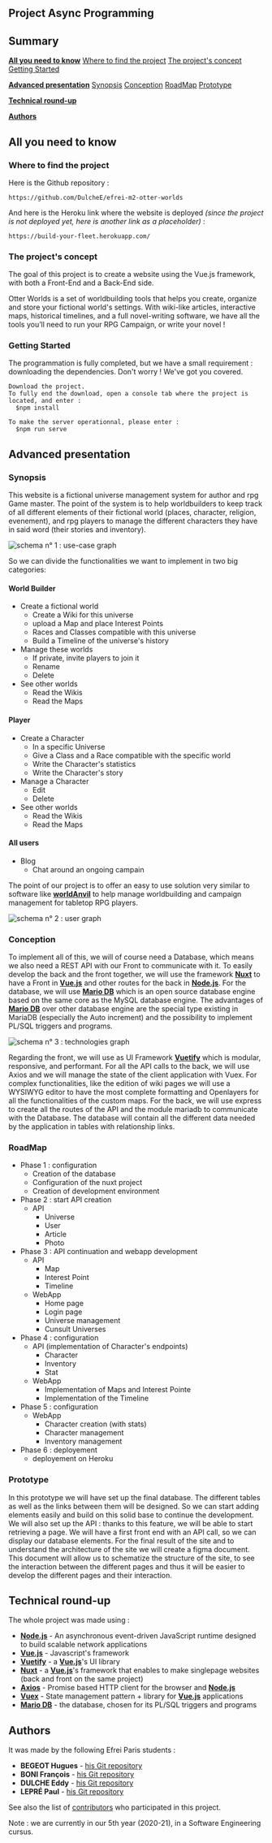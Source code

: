 ## Project Async Programming

## Summary
**[All you need to know](https://github.com/DulcheE/efrei-m2-otter-worlds#all-you-need-to-know)**
[Where to find the project](https://github.com/DulcheE/efrei-m2-otter-worlds#where-to-find-the-project)
[The project's concept](https://github.com/DulcheE/efrei-m2-otter-worlds#the-projects-concept)
[Getting Started](https://github.com/DulcheE/efrei-m2-otter-worlds#getting-started)


**[Advanced presentation](https://github.com/DulcheE/efrei-m2-otter-worlds#advanced-presentation)**
[Synopsis](https://github.com/DulcheE/efrei-m2-otter-worlds#synopsis)
[Conception](https://github.com/DulcheE/efrei-m2-otter-worlds#conception)
[RoadMap](https://github.com/DulcheE/efrei-m2-otter-worlds#roadMap)
[Prototype](https://github.com/DulcheE/efrei-m2-otter-worlds#prototype)

**[Technical round-up](https://github.com/DulcheE/efrei-m2-otter-worlds#technical-round-up)**

**[Authors](https://github.com/DulcheE/efrei-m2-otter-worlds#authors)**


## All you need to know

### Where to find the project
Here is the Github repository :
 ```
https://github.com/DulcheE/efrei-m2-otter-worlds
 ```
And here is the Heroku link where the website is deployed *(since the project is not deployed yet, here is another link as a placeholder)* :
 ```
https://build-your-fleet.herokuapp.com/
 ```


### The project's concept
The goal of this project is to create a website using the Vue.js framework, with both a Front-End and a Back-End side.

Otter Worlds is a set of worldbuilding tools that helps you create, organize and store your fictional world's settings.
With wiki-like articles, interactive maps, historical timelines, and a full novel-writing software, we have all the tools you’ll need to run your RPG Campaign, or write your novel !


### Getting Started
The programmation is fully completed, but we have a small requirement : downloading the dependencies.
Don't worry ! We've got you covered.

```
Download the project.
To fully end the download, open a console tab where the project is located, and enter :
  $npm install
  
To make the server operationnal, please enter :
  $npm run serve
```



## Advanced presentation


### Synopsis
This website is a fictional universe management system for author and rpg Game master. The point of the system is to help worldbuilders to keep track of all different elements of their fictional world (places, character, religion, evenement), and rpg players to manage the different characters they have in said word (their stories and inventory).

![schema n° 1 : use-case graph](https://github.com/DulcheE/efrei-m2-otter-worlds/blob/main/assets/graph-useCase.png)

So we can divide the functionalities we want to implement in two big categories:

#### World Builder
* Create a fictional world
  * Create a Wiki for this universe
  * upload a Map and place Interest Points
  * Races and Classes compatible with this universe
  * Build a Timeline of the universe's history
* Manage these worlds
  * If private, invite players to join it
  * Rename
  * Delete
* See other worlds
  * Read the Wikis
  * Read the Maps

#### Player
* Create a Character
  * In a specific Universe
  * Give a Class and a Race compatible with the specific world
  * Write the Character's statistics
  * Write the Character's story
* Manage a Character
  * Edit
  * Delete
* See other worlds
  * Read the Wikis
  * Read the Maps
  
#### All users
* Blog
  * Chat around an ongoing campain
  
The point of our project is to offer an easy to use solution very similar to software like **[worldAnvil](https://www.worldanvil.com)** to help manage worldbuilding and campaign management for tabletop RPG players.

![schema n° 2 : user graph](https://github.com/DulcheE/efrei-m2-otter-worlds/blob/main/assets/graph-user.png)


### Conception
To implement all of this, we will of course need a Database, which means we also need a REST API with our Front to communicate with it.
To easily develop the back and the front together, we will use the framework **[Nuxt](https://nuxtjs.org)** to have a Front in **[Vue.js](https://fr.vuejs.org)** and other routes for the back in **[Node.js](https://nodejs.org)**. For the database, we will use **[Mario DB](https://mariadb.org)** which is an open source database engine based on the same core as the MySQL database engine. The advantages of **[Mario DB](https://mariadb.org)** over other database engine are the special type existing in MariaDB (especially the Auto increment) and the possibility to implement PL/SQL triggers and programs.


![schema n° 3 : technologies graph](https://github.com/DulcheE/efrei-m2-otter-worlds/blob/main/assets/graph-technologies.png)


Regarding the front, we will use as UI Framework **[Vuetify](https://vuetifyjs.com)** which is modular, responsive, and performant. For all the API calls to the back, we will use Axios and we will manage the state of the client application with Vuex.
For complex functionalities, like the edition of wiki pages we will use a WYSIWYG editor to have the most complete formatting and Openlayers for all the functionalities of the custom maps.
For the back, we will use express to create all the routes of the API and the module mariadb to communicate with the Database.
The database will contain all the different data needed by the application in tables with relationship links.



### RoadMap

* Phase 1 : configuration
  * Creation of the database
  * Configuration of the nuxt project
  * Creation of development environment
* Phase 2 : start API creation
  * API
    * Universe
    * User
    * Article
    * Photo
* Phase 3 : API continuation and webapp development
  * API
    * Map
    * Interest Point
    * Timeline
  * WebApp
    * Home page
    * Login page
    * Universe management
    * Cunsult Universes
* Phase 4 : configuration
  * API (implementation of Character's endpoints)
    * Character
    * Inventory
    * Stat
  * WebApp
    * Implementation of Maps and Interest Pointe
    * Implementation of the Timeline
* Phase 5 : configuration
  * WebApp
    * Character creation (with stats)
    * Character management
    * Inventory management
* Phase 6 : deployement
  * deployement on Heroku



### Prototype
In this prototype we will have set up the final database. The different tables as well as the links between them will be designed. So we can start adding elements easily and build on this solid base to continue the development.
We will also set up the API : thanks to this feature, we will be able to start retrieving a page.
We will have a first front end with an API call, so we can display our database elements. 
For the final result of the site and to understand the architecture of the site we will create a figma document. This document will allow us to schematize the structure of the site, to see the interaction between the different pages and thus it will be easier to develop the different pages and their interaction. 




## Technical round-up
The whole project was made using :
* **[Node.js](https://nodejs.org)** - An asynchronous event-driven JavaScript runtime designed to build scalable network applications
* **[Vue.js](https://fr.vuejs.org)** - Javascript's framework
* **[Vuetify](https://vuetifyjs.com)** - a **[Vue.js](https://fr.vuejs.org)**'s UI library
* **[Nuxt](https://nuxtjs.org)** - a **[Vue.js](https://fr.vuejs.org)**'s framework that enables to make singlepage websites (back and front on the same project)
* **[Axios](https://github.com/axios)** - Promise based HTTP client for the browser and **[Node.js](https://nodejs.org)**
* **[Vuex](https://vuex.vuejs.org)** -  State management pattern + library for **[Vue.js](https://fr.vuejs.org)** applications
* **[Mario DB](https://mariadb.org)** - the database, chosen for its PL/SQL triggers and programs



## Authors
It was made by the following Efrei Paris students :
* **BEGEOT Hugues** - [his Git repository](https://github.com/opsilonn)
* **BONI François** - [his Git repository](https://github.com/scorpionsdu78)
* **DULCHE Eddy** - [his Git repository](https://github.com/DulcheE)
* **LEPRÉ Paul** - [his Git repository](https://github.com/paul-lepre)

See also the list of [contributors](https://github.com/DulcheE/efrei-m2-otter-worlds/graphs/contributors) who participated in this project.

Note : we are currently in our 5th year (2020-21), in a Software Engineering cursus.
